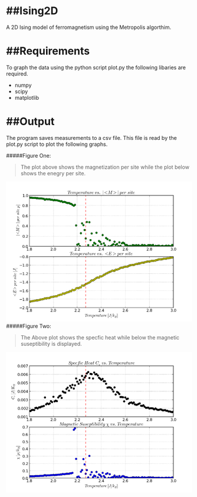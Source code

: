 ##Ising2D
=======

A 2D Ising model of ferromagnetism using the Metropolis algorthim.

##Requirements
=======
To graph the data using the python script plot.py the following libaries are required.

* numpy
* scipy
* matplotlib

##Output
=======
The program saves measurements to a csv file. This file is read by
the plot.py script to plot the following graphs. 

#####Figure One:
  >The plot above shows the magnetization per site while the plot below shows the enegry per site. 

![](Sample%20Plots/fig1.png?raw=true)
#####Figure Two:
  >The Above plot shows the specfic heat while below the magnetic suseptibility is displayed.

![](Sample%20Plots/fig2.png?raw=true)